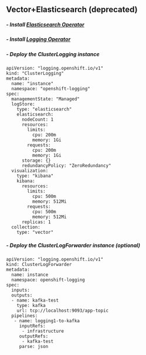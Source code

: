 ## Vector+Elasticsearch (deprecated)

##### - Install [Elasticsearch Operator](https://docs.openshift.com/container-platform/4.15/observability/logging/cluster-logging-deploying.html)
##### - Install [Logging Operator](https://docs.openshift.com/container-platform/4.15/observability/logging/cluster-logging-deploying.html)
##### - Deploy the ClusterLogging instance 
```
apiVersion: "logging.openshift.io/v1"
kind: "ClusterLogging"
metadata:
  name: "instance"
  namespace: "openshift-logging"
spec:
  managementState: "Managed"
  logStore:
    type: "elasticsearch"
    elasticsearch:
      nodeCount: 1
      resources:
        limits:
          cpu: 200m
          memory: 1Gi
        requests:
          cpu: 200m
          memory: 1Gi
      storage: {}
      redundancyPolicy: "ZeroRedundancy"
  visualization:
    type: "kibana"
    kibana:
      resources:
        limits:
          cpu: 500m
          memory: 512Mi
        requests:
          cpu: 500m
          memory: 512Mi
      replicas: 1
  collection:
    type: "vector"
```
##### - Deploy the ClusterLogForwarder instance (optional)
```
apiVersion: "logging.openshift.io/v1"
kind: ClusterLogForwarder
metadata:
  name: instance 
  namespace: openshift-logging 
spec:
  inputs: 
  outputs:
  - name: kafka-test
    type: kafka
    url: tcp://localhost:9093/app-topic
  pipelines:
   - name: logging1-to-kafka
     inputRefs:
      - infrastructure
     outputRefs:
      - kafka-test
     parse: json 
```
